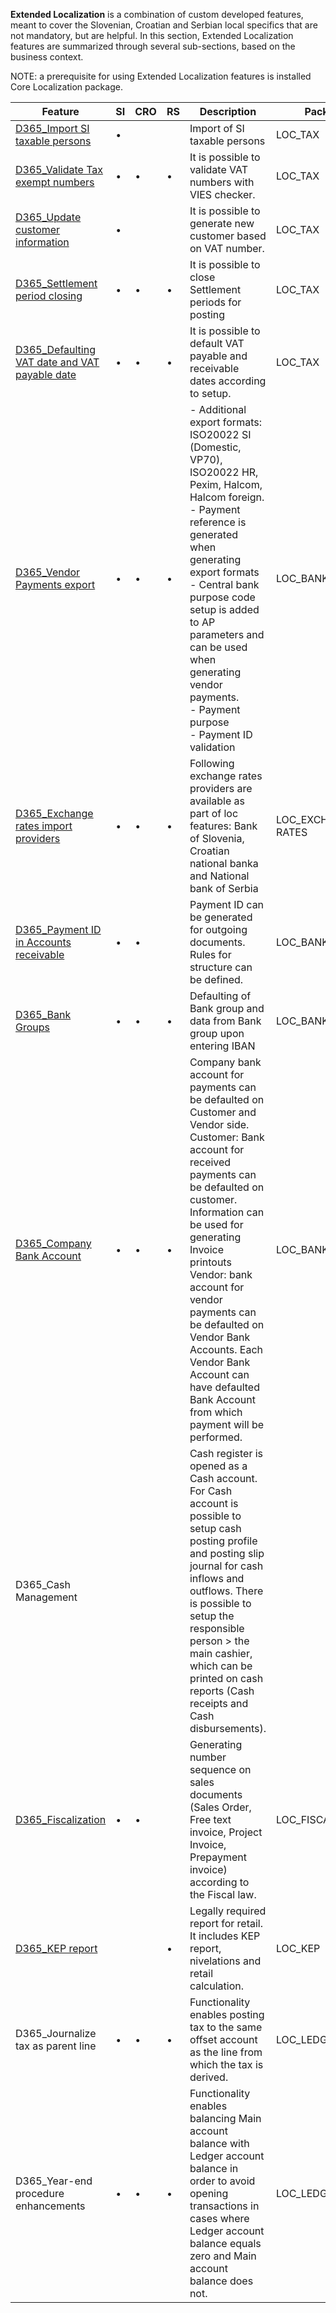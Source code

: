 
**Extended Localization** is a combination of custom developed features, meant to cover the Slovenian, Croatian and Serbian local specifics that are not mandatory, but are helpful. In this section, Extended Localization features are summarized through several sub-sections, based on the business context.

NOTE: a prerequisite for using Extended Localization features is installed Core Localization package.

|**Feature** | **SI** |**CRO**  | **RS** | **Description** | **Package** | **Note** |
|--|--|--|--|--|-|--|
|[D365_Import SI taxable persons](/Help/Extended-Localization/Tax-package-features/Import-of-Slovenian-taxable-persons-SI)  | • |  |  |Import of SI taxable persons  |LOC_TAX|  |
|[D365_Validate Tax exempt numbers](/Help/Extended-Localization/Tax-package-features/Validate-Tax-exempt-numbers-VIES-database)  |•  | • | • | It is possible to validate  VAT numbers with VIES checker. |LOC_TAX  |  |
|[D365_Update customer information](/Help/Extended-Localization/Tax-package-features/Update-customer-information-based-on-Tax-exempt-number-SI) | • |  |  |It is possible to generate new customer based on VAT number.  |LOC_TAX  |  |
|[D365_Settlement period closing](/Help/Extended-Localization/Tax-package-features/Closing-of-Settlement-period) | • | • | • |It is possible to close Settlement periods for posting  |LOC_TAX  |  |
|[D365_Defaulting VAT date and VAT payable date](/Help/Extended-Localization/Tax-package-features/Defaulting-VAT-date-and-VAT-payable-date)  |•  | • | • |It is possible to default VAT payable and receivable dates according to setup.  |LOC_TAX  |  |
|[D365_Vendor Payments export](/Help/Extended-Localization/Bank-package-features/Vendor-payments)  |•  |•  |•  | - Additional export formats: ISO20022 SI (Domestic, VP70), ISO20022 HR, Pexim, Halcom, Halcom foreign.<br> - Payment reference is generated when generating export formats<br> -  Central bank purpose code setup is added to AP parameters and can be used when generating vendor payments.<br> - Payment purpose<br> - Payment ID validation  |LOC_BANK  |  |
|[D365_Exchange rates import providers](/Help/Extended-Localization/Additional-exchange-rate-providers)  |•  |•  |•  |Following exchange rates providers are available as part of loc features: Bank of Slovenia,  Croatian national banka and National bank of Serbia  |LOC_EXCHANGE RATES|  |
|[D365_Payment ID in Accounts receivable](/Help/Extended-Localization/Bank-package-features/Payment-ID-generation-\(SI,-HR\))  |•  | • |  |Payment ID can be generated for outgoing documents. Rules for structure can be defined.  |LOC_BANK  |  |
|[D365_Bank Groups](/Help/Extended-Localization/Bank-package-features/IBAN-control-numbers)  | • | • |•  |Defaulting of Bank group and data from Bank group  upon entering IBAN  |LOC_BANK  |  |
|[D365_Company Bank Account](/Help/Extended-Localization/Bank-package-features/Default-bank-account)  | • |•  |•  |Company bank account for payments can be defaulted  on Customer and Vendor side.<br> Customer: Bank account for received payments can be defaulted on customer. Information can be used for generating Invoice printouts<br>Vendor: bank account for vendor payments can be defaulted on Vendor Bank Accounts. Each Vendor Bank Account can have defaulted Bank Account from which payment will be performed.  |LOC_BANK  |  |
|D365_Cash Management  |  |  |  |Cash register is opened as a Cash account. For Cash account is possible to setup cash posting profile and posting slip journal for cash inflows and outflows. There is possible to setup the responsible person > the main cashier, which can be printed on cash reports (Cash receipts and Cash disbursements).  |  |Not available for versions after 7.3  |
|[D365_Fiscalization](/Help/Extended-Localization/Fiscalization-\(SI,-HR\))  |•  |•  |  |Generating number sequence on sales documents (Sales Order, Free text invoice, Project Invoice, Prepayment invoice) according to the Fiscal law.   |LOC_FISCALIZATION|  |
|[D365_KEP report](/Help/Extended-Localization/KEP-report,-nivelations-and-retail-calculation-\(RS\)) |  |  | • |Legally required report for retail. It includes KEP report, nivelations and retail calculation.   |LOC_KEP  |  |
|D365_Journalize tax as parent line  | • | • | • |Functionality enables posting tax to the same offset account as the line from which the tax is derived.  |LOC_LEDGER|  |
|D365_Year-end procedure enhancements  |•  |•  | • |Functionality enables balancing Main account balance with Ledger account balance in order to avoid opening transactions in cases where Ledger account balance equals zero and Main account balance does not.   |LOC_LEDGER|  |